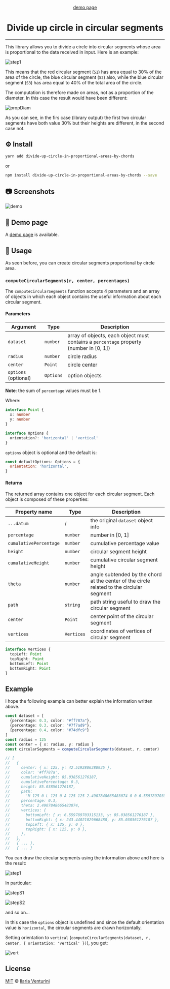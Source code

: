 <div align="center" style="text-align: center;">

[demo page](https://divide-up-circle-in-circular-segments.netlify.app/)
<h1>Divide up circle in circular segments</h1>

</div>

---

This library allows you to divide a circle into circular segments whose area is proportional to the data received in input.
Here is an example:

![step1](https://user-images.githubusercontent.com/44204353/90658274-ab216480-e243-11ea-867a-5e5837d32bd5.png)

This means that the red circular segment (`S1`) has area equal to 30% of the area of ​​the circle, the blue circular segment (`S2`) also, while the blue circular segment (`S3`) has area equal to 40% of the total area of ​​the circle.

The computation is therefore made on areas, not as a proportion of the diameter. In this case the result would have been different:

![propDiam](https://user-images.githubusercontent.com/44204353/90658272-aa88ce00-e243-11ea-9fc4-d4c481ffc77b.png)

As you can see, in the firs case (library output) the first two circular segments have both value 30% but their heights are different, in the second case not.

## ⚙️ Install

```bash
yarn add divide-up-circle-in-proportional-areas-by-chords
```

or

```bash
npm install divide-up-circle-in-proportional-areas-by-chords --save
```

## 📷 Screenshots

![demo](https://user-images.githubusercontent.com/44204353/90682534-627aa300-e265-11ea-9082-193a2c64b20b.gif)

## 🙈 Demo page

A [demo page](https://divide-up-circle-in-proportional-areas-by-chords.netlify.app/) is available.

## 🐝 Usage

As seen before, you can create circular segments proportional by circle area.

### `computeCircularSegments(r, center, percentages)`

The `computeCircularSegments` function accepts 4 parameters and an array of objects in which each object contains the useful information about each circular segment.

#### Parameters

| Argument             | Type      | Description                                                                            |
| -------------------- | --------- | -------------------------------------------------------------------------------------- |
| `dataset`            | `number`  | array of objects, each object must contains a `percentage` property (number in [0, 1]) |
| `radius`             | `number`  | circle radius                                                                          |
| `center`             | `Point`   | circle center                                                                          |
| `options` (optional) | `Options` | option objects                                                                         |

**Note**: the sum of `percentage` values must be 1.

Where:

```ts
interface Point {
  x: number
  y: number
}
```

```ts
interface Options {
  orientation?: 'horizontal' | 'vertical'
}
```

`options` object is optional and the default is:

```js
const defaultOptions: Options = {
  orientation: 'horizontal',
}
```

#### Returns

The returned array contains one object for each circular segment. Each object is composed of these properties:

| Property name          | Type       | Description                                                                               |
| ---------------------- | ---------- | ----------------------------------------------------------------------------------------- |
| `...datum`             | /          | the original `dataset` object info                                                        |
| `percentage`           | `number`   | number in [0, 1]                                                                          |
| `cumulativePercentage` | `number`   | cumulative percentage value                                                               |
| `height`               | `number`   | circular segment height                                                                   |
| `cumulativeHeight`     | `number`   | cumulative circular segment height                                                        |
| `theta`                | `number`   | angle subtended by the chord at the center of the circle related to the circlular segment |
| `path`                 | `string`   | path string useful to draw the circular segment                                           |
| `center`               | `Point`    | center point of the circular segment                                                      |
| `vertices`             | `Vertices` | coordinates of vertices of circular segment                                               |

```ts
interface Vertices {
  topLeft: Point
  topRight: Point
  bottomLeft: Point
  bottomRight: Point
}
```

## Example

I hope the following example can better explain the information written above.

```ts
const dataset = [
  {percentage: 0.3, color: "#ff787a"},
  {percentage: 0.3, color: "#7f7ad9"},
  {percentage: 0.4, color: "#74dfc9"}
]
const radius = 125
const center = { x: radius, y: radius }
const circularSegments = computeCircularSegments(dataset, r, center)

// [
//   {
//     center: { x: 125, y: 42.5192806380935 },
//     color: '#ff787a',
//     cumulativeHeight: 85.038561276187,
//     cumulativePercentage: 0.3,
//     height: 85.038561276187,
//     path:
//       'M 125 0 L 125 0 A 125 125 2.4907848665483074 0 0 6.559789703315133 85.038561276187 L 243.44021029668488 85.038561276187 A 125 125 2.4907848665483074 0 0 125 0',
//     percentage: 0.3,
//     theta: 2.4907848665483074,
//     vertices: {
//       bottomLeft: { x: 6.559789703315133, y: 85.038561276187 },
//       bottomRight: { x: 243.44021029668488, y: 85.038561276187 },
//       topLeft: { x: 125, y: 0 },
//       topRight: { x: 125, y: 0 },
//     },
//   },
//   { ... },
//   { ... }
```

You can draw the circular segments using the information above and here is the result:

![step1](https://user-images.githubusercontent.com/44204353/90658274-ab216480-e243-11ea-867a-5e5837d32bd5.png)

In particular:

![stepS1](https://user-images.githubusercontent.com/44204353/90683814-70312800-e267-11ea-8213-cd042684ec37.png)

![stepS2](https://user-images.githubusercontent.com/44204353/90673110-8636ec80-e257-11ea-8c06-e508b629593e.png)

and so on...

In this case the `options` object is undefined and since the default orientation value is `horizontal`, the circular segments are drawn horizontally.

Setting orientation to `vertical` (`computeCircularSegments(dataset, r, center, { orientation: 'vertical' })`), you get:

![vert](https://user-images.githubusercontent.com/44204353/90673568-3c023b00-e258-11ea-9763-11d9933de66b.png)

## License

[MIT](https://github.com/ilariaventurini/divide-up-circle-in-proportional-areas-by-chords/blob/master/LICENSE) © [Ilaria
Venturini](https://github.com/ilariaventurini)

<!--
TODO:
- [ ]
-->
